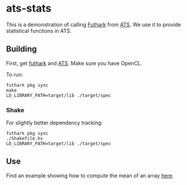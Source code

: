 # ats-stats

This is a demonstration of calling [Futhark](https://futhark-lang.org/) from
[ATS](http://www.ats-lang.org/). We use it to provide statistical functions in
ATS.

## Building

First, get [futhark](http://hackage.haskell.org/package/futhark) and
[ATS](http://www.ats-lang.org/Downloads.html#ATS_packages). Make sure you have OpenCL.

To run:

```
futhark pkg sync
make
LD_LIBRARY_PATH=target/lib ./target/spec
```

### Shake

For slightly better dependency tracking:

```
futhark pkg sync
./Shakefile.hs
LD_LIBRARY_PATH=target/lib ./target/spec
```

## Use

Find an example showing how to compute the mean of an array
[here](https://github.com/vmchale/ats-stats/blob/master/test/spec.dats).
